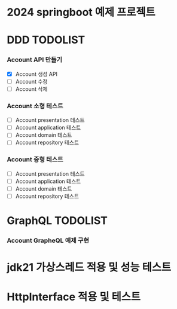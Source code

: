 # 2024 springboot 예제 프로젝트

# DDD TODOLIST


### Account API 만들기
- [x] Account 생성 API
- [ ] Account 수정 
- [ ] Account 삭제

### Account 소형 테스트
- [ ] Account presentation 테스트
- [ ] Account application 테스트
- [ ] Account domain 테스트
- [ ] Account repository 테스트

### Account 중형 테스트
- [ ] Account presentation 테스트
- [ ] Account application 테스트
- [ ] Account domain 테스트
- [ ] Account repository 테스트

# GraphQL TODOLIST

### Account GrapheQL 예제 구현

# jdk21 가상스레드 적용 및 성능 테스트

# HttpInterface 적용 및 테스트

